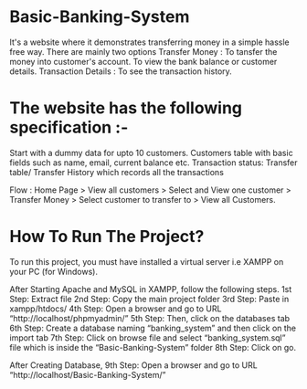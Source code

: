 # Basic-Banking-System

It's a website where it demonstrates transferring money in a simple hassle free way. There are mainly two options 
Transfer Money : To tansfer the money into customer's account. To view the bank balance or customer details. 
Transaction Details : To see the transaction history.

# The website has the following specification :- 
Start with a dummy data for upto 10 customers. Customers table with basic fields such as name, email, current balance etc. Transaction status: Transfer table/ Transfer History which records all the transactions

Flow : Home Page > View all customers > Select and View one customer > Transfer Money > Select customer to transfer to > View all Customers.

# How To Run The Project?
To run this project, you must have installed a virtual server i.e XAMPP on your PC (for Windows).

After Starting Apache and MySQL in XAMPP, follow the following steps.
1st Step: Extract file
2nd Step: Copy the main project folder
3rd Step: Paste in xampp/htdocs/
4th Step: Open a browser and go to URL “http://localhost/phpmyadmin/”
5th Step: Then, click on the databases tab
6th Step: Create a database naming “banking_system” and then click on the import tab
7th Step: Click on browse file and select “banking_system.sql” file which is inside the “Basic-Banking-System” folder
8th Step: Click on go.

After Creating Database,
9th Step: Open a browser and go to URL “http://localhost/Basic-Banking-System/”
